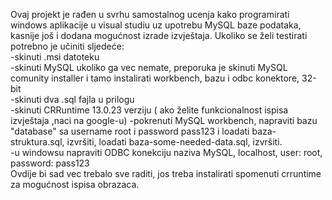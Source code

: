 Ovaj projekt je rađen u svrhu samostalnog ucenja kako programirati windows aplikacije u visual studiu uz upotrebu MySQL baze podataka, kasnije još i dodana mogućnost izrade izvještaja.
Ukoliko se želi testirati potrebno je učiniti sljedeće:<br>
-skinuti .msi datoteku<br>
-skinuti MySQL ukoliko ga vec nemate, preporuka je skinuti MySQL comunity installer i tamo instalirati workbench, bazu i odbc konektore, 32-bit<br>
-skinuti dva .sql fajla u prilogu<br>
-skinuti CRRuntime 13.0.23 verziju ( ako želite funkcionalnost ispisa izvještaja ,naci na google-u)
-pokrenuti MySQL workbench, napraviti bazu "database" sa username root i password pass123 i loadati baza-struktura.sql, izvršiti, loadati baza-some-needed-data.sql, izvršiti.
<br>-u windowsu napraviti ODBC konekciju naziva MySQL, localhost, user: root, password: pass123<br>
Ovdije bi sad vec trebalo sve raditi, jos treba instalirati spomenuti crruntime za mogućnost ispisa obrazaca.
